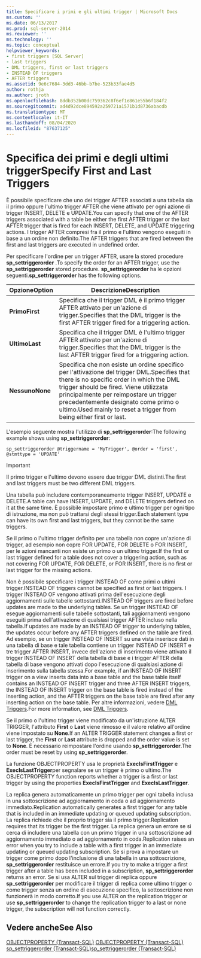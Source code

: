 ```yaml
---
title: Specificare i primi e gli ultimi trigger | Microsoft Docs
ms.custom: ''
ms.date: 06/13/2017
ms.prod: sql-server-2014
ms.reviewer: ''
ms.technology: ''
ms.topic: conceptual
helpviewer_keywords:
- first triggers [SQL Server]
- last triggers
- DML triggers, first or last triggers
- INSTEAD OF triggers
- AFTER triggers
ms.assetid: 9e6c7684-3dd3-46bb-b7be-523b33fae4d5
author: rothja
ms.author: jroth
ms.openlocfilehash: 8ddb352b00dc759362c8f6ef1e861e55b6f184f2
ms.sourcegitcommit: ad4d92dce894592a259721a1571b1d8736abacdb
ms.translationtype: MT
ms.contentlocale: it-IT
ms.lasthandoff: 08/04/2020
ms.locfileid: "87637125"
---
```

# <a name="specify-first-and-last-triggers"></a><span data-ttu-id="5ff77-102">Specifica dei primi e degli ultimi trigger</span><span class="sxs-lookup"><span data-stu-id="5ff77-102">Specify First and Last Triggers</span></span>
  <span data-ttu-id="5ff77-103">È possibile specificare che uno dei trigger AFTER associati a una tabella sia il primo oppure l'ultimo trigger AFTER che viene attivato per ogni azione di trigger INSERT, DELETE e UPDATE.</span><span class="sxs-lookup"><span data-stu-id="5ff77-103">You can specify that one of the AFTER triggers associated with a table be either the first AFTER trigger or the last AFTER trigger that is fired for each INSERT, DELETE, and UPDATE triggering actions.</span></span> <span data-ttu-id="5ff77-104">I trigger AFTER compresi fra il primo e l'ultimo vengono eseguiti in base a un ordine non definito.</span><span class="sxs-lookup"><span data-stu-id="5ff77-104">The AFTER triggers that are fired between the first and last triggers are executed in undefined order.</span></span>  
  
 <span data-ttu-id="5ff77-105">Per specificare l'ordine per un trigger AFTER, usare la stored procedure **sp_settriggerorder** .</span><span class="sxs-lookup"><span data-stu-id="5ff77-105">To specify the order for an AFTER trigger, use the **sp_settriggerorder** stored procedure.</span></span> <span data-ttu-id="5ff77-106">**sp_settriggerorder** ha le opzioni seguenti.</span><span class="sxs-lookup"><span data-stu-id="5ff77-106">**sp_settriggerorder** has the following options.</span></span>  
  
|<span data-ttu-id="5ff77-107">Opzione</span><span class="sxs-lookup"><span data-stu-id="5ff77-107">Option</span></span>|<span data-ttu-id="5ff77-108">Descrizione</span><span class="sxs-lookup"><span data-stu-id="5ff77-108">Description</span></span>|  
|------------|-----------------|  
|<span data-ttu-id="5ff77-109">**Primo**</span><span class="sxs-lookup"><span data-stu-id="5ff77-109">**First**</span></span>|<span data-ttu-id="5ff77-110">Specifica che il trigger DML è il primo trigger AFTER attivato per un'azione di trigger.</span><span class="sxs-lookup"><span data-stu-id="5ff77-110">Specifies that the DML trigger is the first AFTER trigger fired for a triggering action.</span></span>|  
|<span data-ttu-id="5ff77-111">**Ultimo**</span><span class="sxs-lookup"><span data-stu-id="5ff77-111">**Last**</span></span>|<span data-ttu-id="5ff77-112">Specifica che il trigger DML è l'ultimo trigger AFTER attivato per un'azione di trigger.</span><span class="sxs-lookup"><span data-stu-id="5ff77-112">Specifies that the DML trigger is the last AFTER trigger fired for a triggering action.</span></span>|  
|<span data-ttu-id="5ff77-113">**Nessuno**</span><span class="sxs-lookup"><span data-stu-id="5ff77-113">**None**</span></span>|<span data-ttu-id="5ff77-114">Specifica che non esiste un ordine specifico per l'attivazione del trigger DML.</span><span class="sxs-lookup"><span data-stu-id="5ff77-114">Specifies that there is no specific order in which the DML trigger should be fired.</span></span> <span data-ttu-id="5ff77-115">Viene utilizzata principalmente per reimpostare un trigger precedentemente designato come primo o ultimo.</span><span class="sxs-lookup"><span data-stu-id="5ff77-115">Used mainly to reset a trigger from being either first or last.</span></span>|  
  
 <span data-ttu-id="5ff77-116">L'esempio seguente mostra l'utilizzo di **sp_settriggerorder**:</span><span class="sxs-lookup"><span data-stu-id="5ff77-116">The following example shows using **sp_settriggerorder**:</span></span>  
  
```  
sp_settriggerorder @triggername = 'MyTrigger', @order = 'first', @stmttype = 'UPDATE'  
```  
  
> [!IMPORTANT]  
>  <span data-ttu-id="5ff77-117">Il primo trigger e l'ultimo devono essere due trigger DML distinti.</span><span class="sxs-lookup"><span data-stu-id="5ff77-117">The first and last triggers must be two different DML triggers.</span></span>  
  
 <span data-ttu-id="5ff77-118">Una tabella può includere contemporaneamente trigger INSERT, UPDATE e DELETE.</span><span class="sxs-lookup"><span data-stu-id="5ff77-118">A table can have INSERT, UPDATE, and DELETE triggers defined on it at the same time.</span></span> <span data-ttu-id="5ff77-119">È possibile impostare primo e ultimo trigger per ogni tipo di istruzione, ma non può trattarsi degli stessi trigger.</span><span class="sxs-lookup"><span data-stu-id="5ff77-119">Each statement type can have its own first and last triggers, but they cannot be the same triggers.</span></span>  
  
 <span data-ttu-id="5ff77-120">Se il primo o l'ultimo trigger definito per una tabella non copre un'azione di trigger, ad esempio non copre FOR UPDATE, FOR DELETE o FOR INSERT, per le azioni mancanti non esiste un primo o un ultimo trigger.</span><span class="sxs-lookup"><span data-stu-id="5ff77-120">If the first or last trigger defined for a table does not cover a triggering action, such as not covering FOR UPDATE, FOR DELETE, or FOR INSERT, there is no first or last trigger for the missing actions.</span></span>  
  
 <span data-ttu-id="5ff77-121">Non è possibile specificare i trigger INSTEAD OF come primi o ultimi trigger.</span><span class="sxs-lookup"><span data-stu-id="5ff77-121">INSTEAD OF triggers cannot be specified as first or last triggers.</span></span> <span data-ttu-id="5ff77-122">I trigger INSTEAD OF vengono attivati prima dell'esecuzione degli aggiornamenti sulle tabelle sottostanti.</span><span class="sxs-lookup"><span data-stu-id="5ff77-122">INSTEAD OF triggers are fired before updates are made to the underlying tables.</span></span> <span data-ttu-id="5ff77-123">Se un trigger INSTEAD OF esegue aggiornamenti sulle tabelle sottostanti, tali aggiornamenti vengono eseguiti prima dell'attivazione di qualsiasi trigger AFTER incluso nella tabella.</span><span class="sxs-lookup"><span data-stu-id="5ff77-123">If updates are made by an INSTEAD OF trigger to underlying tables, the updates occur before any AFTER triggers defined on the table are fired.</span></span> <span data-ttu-id="5ff77-124">Ad esempio, se un trigger INSTEAD OF INSERT su una vista inserisce dati in una tabella di base e tale tabella contiene un trigger INSTEAD OF INSERT e tre trigger AFTER INSERT, invece dell'azione di inserimento viene attivato il trigger INSTEAD OF INSERT della tabella di base e i trigger AFTER della tabella di base vengono attivati dopo l'esecuzione di qualsiasi azione di inserimento sulla tabella stessa.</span><span class="sxs-lookup"><span data-stu-id="5ff77-124">For example, if an INSTEAD OF INSERT trigger on a view inserts data into a base table and the base table itself contains an INSTEAD OF INSERT trigger and three AFTER INSERT triggers, the INSTEAD OF INSERT trigger on the base table is fired instead of the inserting action, and the AFTER triggers on the base table are fired after any inserting action on the base table.</span></span> <span data-ttu-id="5ff77-125">Per altre informazioni, vedere [DML Triggers](dml-triggers.md).</span><span class="sxs-lookup"><span data-stu-id="5ff77-125">For more information, see [DML Triggers](dml-triggers.md).</span></span>  
  
 <span data-ttu-id="5ff77-126">Se il primo o l'ultimo trigger viene modificato da un'istruzione ALTER TRIGGER, l'attributo **First** o **Last** viene rimosso e il valore relativo all'ordine viene impostato su **None**.</span><span class="sxs-lookup"><span data-stu-id="5ff77-126">If an ALTER TRIGGER statement changes a first or last trigger, the **First** or **Last** attribute is dropped and the order value is set to **None**.</span></span> <span data-ttu-id="5ff77-127">È necessario reimpostare l'ordine usando **sp_settriggerorder**.</span><span class="sxs-lookup"><span data-stu-id="5ff77-127">The order must be reset by using **sp_settriggerorder**.</span></span>  
  
 <span data-ttu-id="5ff77-128">La funzione OBJECTPROPERTY usa le proprietà **ExecIsFirstTrigger** e **ExecIsLastTrigger**per segnalare se un trigger è primo o ultimo.</span><span class="sxs-lookup"><span data-stu-id="5ff77-128">The OBJECTPROPERTY function reports whether a trigger is a first or last trigger by using the properties **ExecIsFirstTrigger** and **ExecIsLastTrigger**.</span></span>  
  
 <span data-ttu-id="5ff77-129">La replica genera automaticamente un primo trigger per ogni tabella inclusa in una sottoscrizione ad aggiornamento in coda o ad aggiornamento immediato.</span><span class="sxs-lookup"><span data-stu-id="5ff77-129">Replication automatically generates a first trigger for any table that is included in an immediate updating or queued updating subscription.</span></span> <span data-ttu-id="5ff77-130">La replica richiede che il proprio trigger sia il primo trigger.</span><span class="sxs-lookup"><span data-stu-id="5ff77-130">Replication requires that its trigger be the first trigger.</span></span> <span data-ttu-id="5ff77-131">La replica genera un errore se si cerca di includere una tabella con un primo trigger in una sottoscrizione ad aggiornamento immediato o ad aggiornamento in coda.</span><span class="sxs-lookup"><span data-stu-id="5ff77-131">Replication raises an error when you try to include a table with a first trigger in an immediate updating or queued updating subscription.</span></span> <span data-ttu-id="5ff77-132">Se si prova a impostare un trigger come primo dopo l'inclusione di una tabella in una sottoscrizione, **sp_settriggerorder** restituisce un errore.</span><span class="sxs-lookup"><span data-stu-id="5ff77-132">If you try to make a trigger a first trigger after a table has been included in a subscription, **sp_settriggerorder** returns an error.</span></span> <span data-ttu-id="5ff77-133">Se si usa ALTER sul trigger di replica oppure **sp_settriggerorder** per modificare il trigger di replica come ultimo trigger o come trigger senza un ordine di esecuzione specifico, la sottoscrizione non funzionerà in modo corretto.</span><span class="sxs-lookup"><span data-stu-id="5ff77-133">If you use ALTER on the replication trigger or use **sp_settriggerorder** to change the replication trigger to a last or none trigger, the subscription will not function correctly.</span></span>  
  
## <a name="see-also"></a><span data-ttu-id="5ff77-134">Vedere anche</span><span class="sxs-lookup"><span data-stu-id="5ff77-134">See Also</span></span>  
 <span data-ttu-id="5ff77-135">[OBJECTPROPERTY &#40;Transact-SQL&#41;](/sql/t-sql/functions/objectpropertyex-transact-sql) </span><span class="sxs-lookup"><span data-stu-id="5ff77-135">[OBJECTPROPERTY &#40;Transact-SQL&#41;](/sql/t-sql/functions/objectpropertyex-transact-sql) </span></span>  
 [<span data-ttu-id="5ff77-136">sp_settriggerorder &#40;Transact-SQL&#41;</span><span class="sxs-lookup"><span data-stu-id="5ff77-136">sp_settriggerorder &#40;Transact-SQL&#41;</span></span>](/sql/relational-databases/system-stored-procedures/sp-settriggerorder-transact-sql)  
  
  
